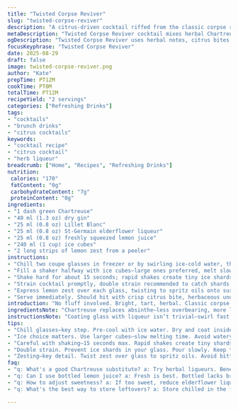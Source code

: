```yaml
---
title: "Twisted Corpse Reviver"
slug: "twisted-corpse-reviver"
description: "A citrus-driven cocktail riffed from the classic corpse reviver, swapping absinthe for herbaceous chartreuse, and Cointreau for a clean elderflower liqueur. Bright lemon juice cuts through the botanical richness. Cold shaker, rapid shaking to tame dilution. Orange zest for aroma. Serves two. A brunch punch with a dart of herbal intrigue and bright acid. Best served cold but avoid overdilution—watch the ice melt carefully."
metaDescription: "Twisted Corpse Reviver cocktail mixes herbal Chartreuse, elderflower liqueur, and fresh lemon for a tart, bright experience. Great for brunch."
ogDescription: "Twisted Corpse Reviver uses herbal notes, citrus bites. Chill, shake, and serve for a refreshing cocktail that brightens any brunch."
focusKeyphrase: "Twisted Corpse Reviver"
date: 2025-08-29
draft: false
image: twisted-corpse-reviver.png
author: "Kate"
prepTime: PT12M
cookTime: PT0M
totalTime: PT12M
recipeYield: "2 servings"
categories: ["Refreshing Drinks"]
tags:
- "cocktails"
- "brunch drinks"
- "citrus cocktails"
keywords:
- "cocktail recipe"
- "citrus cocktail"
- "herb liqueur"
breadcrumb: ["Home", "Recipes", "Refreshing Drinks"]
nutrition: 
 calories: "170"
 fatContent: "0g"
 carbohydrateContent: "7g"
 proteinContent: "0g"
ingredients:
- "1 dash green Chartreuse"
- "40 ml (1.3 oz) dry gin"
- "25 ml (0.8 oz) Lillet Blanc"
- "25 ml (0.8 oz) St-Germain elderflower liqueur"
- "25 ml (0.8 oz) freshly squeezed lemon juice"
- "240 ml (1 cup) ice cubes"
- "2 long strips of lemon zest from a peeler"
instructions:
- "Chill two coupe glasses in freezer or by swirling ice-cold water, then dump it out. Lightly rinse inside with Chartreuse liqueur . Swirl fast to coat every curve while releasing aromas. Dump excess back—save it for next round. Set glasses aside sealed with clean towel or plastic wrap to trap scent."
- "Fill a shaker halfway with ice cubes—large ones preferred, melt slower; prevents watery cocktail. Add gin, Lillet, elderflower liqueur, and lemon juice over ice. Cap shaker tight."
- "Shake hard for about 15 seconds; rapid shakes create tiny ice shards that chill and slightly dilute. Listen for rattling: when ice sounds dull and almost whines, stop—over-shaking kills flavor balance."
- "Strain cocktail promptly, double strain recommended to catch shards, pour evenly into chilled, herb-washed glasses."
- "Express lemon zest over each glass, twisting to spritz oils onto surface then rim glass well. Drop zest in as garnish. Don’t over-express—bitter oils will spoil brightness."
- "Serve immediately. Should hit with crisp citrus bite, herbaceous undertones from Chartreuse, floral sweetness from elderflower. If overly watery, chill spirits beforehand or use fresh ice every shake."
introduction: "No fluff involved. Bright, tart, herbal. Classic corpse reviver relies on absinthe and Cointreau; swapping those to green Chartreuse and elderflower creates a unique grassy vibe. Acid needs to snap against the rich gin and complex liqueurs. Timing matters—too long shaken, and ice dilutes life out of the drink. Like a science, but paint-splattered. The lemon zest releases aromatic oils to open the nose instantly. Watch for glass chills that fog; it means perfect, cold readiness. Recipe tweaks allow shifts for what’s in the cabinet or mood. Zero dairy, zero nuts, zero fuss."
ingredientsNote: "Chartreuse replaces absinthe—less overbearing, more layered herbal notes. If you don’t have Chartreuse, try an herbal liqueur like Benedictine or even a splash of pastis diluted slightly—you lose sharpness, gain warmth. St-Germain stands in for Cointreau or triple sec to swap orange for floral complexity; if missing, orange curaçao or dry curaçao is acceptable, reduce sugar elsewhere. Lemon juice ideally fresh—bottled is too flat. Bigger ice cubes slow melting; key to keep cocktail crisp longer. Zest citrus with a peeler—not a grater—to avoid pith bitterness. Always zest over glass to capture fresh oils on the rim. If no shaker, stir vigorously with ice but note dilution rates change. Double strain catches shards—texture important in drinks this clear."
instructionsNote: "Coating glass with liqueur isn’t trivial—swirl fast, evenly; smell difference when you breathe over rim, that’s oil releasing. Save excess for next—don’t waste. Ice size monitored visually and audibly while shaking; faint whine signals proper cold extraction without over-dilution. Don’t rush pouring; quick double strain filters shards but keeps liquid balance intact. Zesting just before serving traps bright citrus oils—avoid dropping zest too early or liquor absorbs bitterness. If drink tastes flat, check ice freshness and chill time of spirits. Timing begins once shaker closes; 10–20 seconds of solid shaking is target, adaptations based on shaker volume. Practice ensures awareness of each sound cue. Serve immediately, no sitting around. It’s a lively sip, not a slow sip."
tips:
- "Chill glasses—key step. Pre-cool with ice water. Dry and coat inside with Chartreuse—releases aromas. Don't skip this. Adds depth."
- "Ice choice matters. Use larger cubes—slow melting time. Avoid watery cocktails. Monitor sound—when shaking, listen for that dull rattle."
- "Careful with shaking—15 seconds max. Rapid shakes create tiny shards, chill fast. Stop immediately when the rattle changes—overdoing it ruins balance."
- "Double strain. Prevent ice shards in your glass. Pour slowly. Keep texture intact. Slow is better; don’t rush it. Patience equals quality."
- "Zesting—key detail. Twist zest over glass to spritz oils. Avoid bitterness; skip excessive expression. Citrus oils brighten aromas—as you serve."
faq:
- "q: What's a good Chartreuse substitute? a: Try herbal liqueurs. Benedictine works, maybe a splash of pastis. Reduces sharpness; adds warmth."
- "q: Can I use bottled lemon juice? a: Fresh is best. Bottled lacks brightness, too flat. Always squeeze fresh lemons for real zing. Worth the effort."
- "q: How to adjust sweetness? a: If too sweet, reduce elderflower liqueur. Balance it out with lemon juice or even a dash of tonic water."
- "q: What's the best way to store leftovers? a: Store chilled in the fridge for short time. But, cocktails taste best fresh. Drink them up quickly."

---
```


